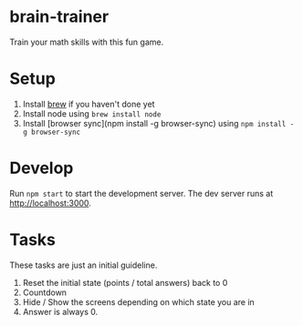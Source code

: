 # brain-trainer

Train your math skills with this fun game.

# Setup

1. Install [brew](https://brew.sh/index_de) if you haven't done yet
2. Install node using `brew install node`
3. Install [browser sync](npm install -g browser-sync) using `npm install -g browser-sync`

# Develop

Run `npm start` to start the development server. The dev server runs at [http://localhost:3000](http://localhost:3000).

# Tasks

These tasks are just an initial guideline.

1. Reset the initial state (points / total answers) back to 0
2. Countdown
3. Hide / Show the screens depending on which state you are in
4. Answer is always 0.
